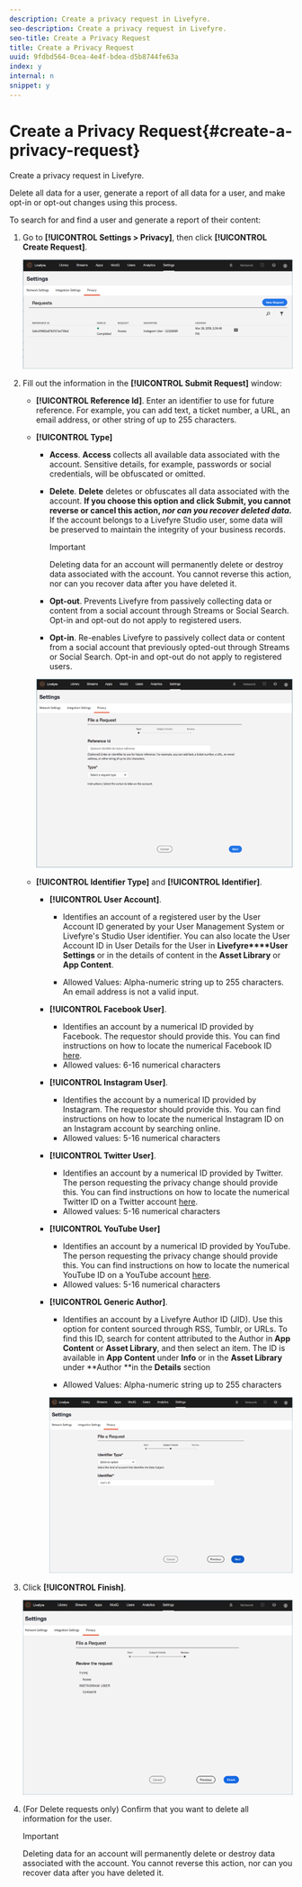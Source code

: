 ```yaml
---
description: Create a privacy request in Livefyre.
seo-description: Create a privacy request in Livefyre.
seo-title: Create a Privacy Request
title: Create a Privacy Request
uuid: 9fdbd564-0cea-4e4f-bdea-d5b8744fe63a
index: y
internal: n
snippet: y
---
```


# Create a Privacy Request{#create-a-privacy-request}

Create a privacy request in Livefyre.

Delete all data for a user, generate a report of all data for a user, and make opt-in or opt-out changes using this process.

To search for and find a user and generate a report of their content:

1. Go to **[!UICONTROL Settings > Privacy]**, then click **[!UICONTROL Create Request]**.

   ![](assets/privacypage1.png)

1. Fill out the information in the **[!UICONTROL Submit Request]** window:

    * **[!UICONTROL Reference Id]**. Enter an identifier to use for future reference. For example, you can add text, a ticket number, a URL, an email address, or other string of up to 255 characters.
    * **[!UICONTROL Type]**

        * **Access**. **Access** collects all available data associated with the account. Sensitive details, for example, passwords or social credentials, will be obfuscated or omitted.
        
        * **Delete**. **Delete** deletes or obfuscates all data associated with the account. **If you choose this option and click Submit, you cannot reverse or cancel this action, *nor can you recover deleted data.*** If the account belongs to a Livefyre Studio user, some data will be preserved to maintain the integrity of your business records.         
        
          >[!IMPORTANT]
          >
          >Deleting data for an account will permanently delete or destroy data associated with the account. You cannot reverse this action, nor can you recover data after you have deleted it.

        * **Opt-out**. Prevents Livefyre from passively collecting data or content from a social account through Streams or Social Search. Opt-in and opt-out do not apply to registered users. 
        * **Opt-in**. Re-enables Livefyre to passively collect data or content from a social account that previously opted-out through Streams or Social Search. Opt-in and opt-out do not apply to registered users.

      ![](assets/privacypage2.png)

    * **[!UICONTROL Identifier Type]** and **[!UICONTROL Identifier]**.

        * **[!UICONTROL User Account]**.

            * Identifies an account of a registered user by the User Account ID generated by your User Management System or Livefyre's Studio User identifier. You can also locate the User Account ID in User Details for the User in **Livefyre****User Settings** or in the details of content in the **Asset Library** or **App Content**. 
            
            * Allowed Values: Alpha-numeric string up to 255 characters. An email address is not a valid input.

        * **[!UICONTROL Facebook User]**.

            * Identifies an account by a numerical ID provided by Facebook. The requestor should provide this. You can find instructions on how to locate the numerical Facebook ID [here](https://www.facebook.com/help/1397933243846983?helpref=faq_content).
            * Allowed values: 6-16 numerical characters

        * **[!UICONTROL Instagram User]**.

            * Identifies the account by a numerical ID provided by Instagram. The requestor should provide this. You can find instructions on how to locate the numerical Instagram ID on an Instagram account by searching online. 
            * Allowed values: 5-16 numerical characters

        * **[!UICONTROL Twitter User]**.

            * Identifies an account by a numerical ID provided by Twitter. The person requesting the privacy change should provide this. You can find instructions on how to locate the numerical Twitter ID on a Twitter account [here](https://mytwitterid.com/).
            * Allowed values: 5-16 numerical characters

        * **[!UICONTROL YouTube User]**

            * Identifies an account by a numerical ID provided by YouTube. The person requesting the privacy change should provide this. You can find instructions on how to locate the numerical YouTube ID on a YouTube account [here](https://support.google.com/youtube/answer/3250431?hl=en).
            * Allowed values: 5-16 numerical characters

        * **[!UICONTROL Generic Author]**.

            * Identifies an account by a Livefyre Author ID (JID). Use this option for content sourced through RSS, Tumblr, or URLs. To find this ID, search for content attributed to the Author in **App Content** or **Asset Library**, and then select an item. The ID is available in **App Content** under **Info** or in the **Asset Library** under **Author **in the **Details** section
            
            * Allowed Values: Alpha-numeric string up to 255 characters

          ![](assets/privacypage3.png)

1. Click **[!UICONTROL Finish]**.

   ![](assets/privacypage4.png)

1. (For Delete requests only) Confirm that you want to delete all information for the user.

   >[!IMPORTANT]
   >
   >Deleting data for an account will permanently delete or destroy data associated with the account. You cannot reverse this action, nor can you recover data after you have deleted it.

